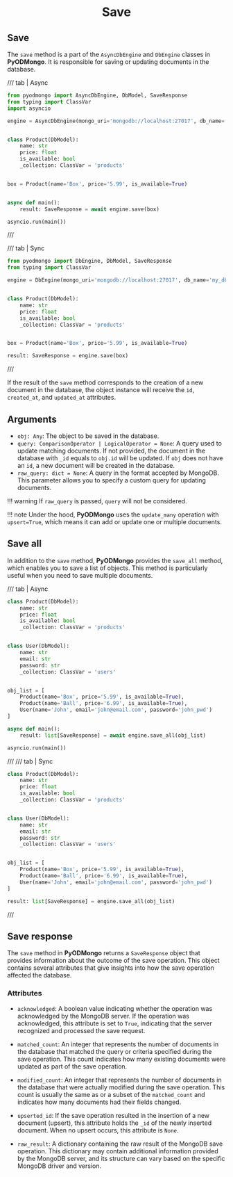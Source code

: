 # <center>Save</center>

## Save

The `save` method is a part of the `AsyncDbEngine` and `DbEngine` classes in **PyODMongo**. It is responsible for saving or updating documents in the database.

/// tab | Async
```python hl_lines="19"
from pyodmongo import AsyncDbEngine, DbModel, SaveResponse
from typing import ClassVar
import asyncio

engine = AsyncDbEngine(mongo_uri='mongodb://localhost:27017', db_name='my_db')


class Product(DbModel):
    name: str
    price: float
    is_available: bool
    _collection: ClassVar = 'products'


box = Product(name='Box', price='5.99', is_available=True)


async def main():
    result: SaveResponse = await engine.save(box)

asyncio.run(main())
```
///

/// tab | Sync
```python hl_lines="16"
from pyodmongo import DbEngine, DbModel, SaveResponse
from typing import ClassVar

engine = DbEngine(mongo_uri='mongodb://localhost:27017', db_name='my_db')


class Product(DbModel):
    name: str
    price: float
    is_available: bool
    _collection: ClassVar = 'products'


box = Product(name='Box', price='5.99', is_available=True)

result: SaveResponse = engine.save(box)
```
///

If the result of the `save` method corresponds to the creation of a new document in the database, the object instance will receive the `id`, `created_at`, and `updated_at` attributes.

## Arguments

- `obj: Any`: The object to be saved in the database.
- `query: ComparisonOperator | LogicalOperator = None`: A query used to update matching documents. If not provided, the document in the database with `_id` equals to `obj.id` will be updated. If `obj` does not have an `id`, a new document will be created in the database.
- `raw_query: dict = None`: A query in the format accepted by MongoDB. This parameter allows you to specify a custom query for updating documents.

!!! warning
    If `raw_query` is passed, `query` will not be considered.

!!! note
    Under the hood, **PyODMongo** uses the `update_many` operation with `upsert=True`, which means it can add or update one or multiple documents.


## Save all

In addition to the `save` method, **PyODMongo** provides the `save_all` method, which enables you to save a list of objects. This method is particularly useful when you need to save multiple documents.

/// tab | Async
```python hl_lines="22"
class Product(DbModel):
    name: str
    price: float
    is_available: bool
    _collection: ClassVar = 'products'


class User(DbModel):
    name: str
    email: str
    password: str
    _collection: ClassVar = 'users'


obj_list = [
    Product(name='Box', price='5.99', is_available=True),
    Product(name='Ball', price='6.99', is_available=True),
    User(name='John', email='john@email.com', password='john_pwd')
]

async def main():
    result: list[SaveResponse] = await engine.save_all(obj_list)

asyncio.run(main())
```
///
/// tab | Sync
```python hl_lines="21"
class Product(DbModel):
    name: str
    price: float
    is_available: bool
    _collection: ClassVar = 'products'


class User(DbModel):
    name: str
    email: str
    password: str
    _collection: ClassVar = 'users'


obj_list = [
    Product(name='Box', price='5.99', is_available=True),
    Product(name='Ball', price='6.99', is_available=True),
    User(name='John', email='john@email.com', password='john_pwd')
]

result: list[SaveResponse] = engine.save_all(obj_list)
```
///

## Save response

The `save` method in **PyODMongo** returns a `SaveResponse` object that provides information about the outcome of the save operation. This object contains several attributes that give insights into how the save operation affected the database.

### Attributes

- `acknowledged`: A boolean value indicating whether the operation was acknowledged by the MongoDB server. If the operation was acknowledged, this attribute is set to `True`, indicating that the server recognized and processed the save request.

- `matched_count`: An integer that represents the number of documents in the database that matched the query or criteria specified during the save operation. This count indicates how many existing documents were updated as part of the save operation.

- `modified_count`: An integer that represents the number of documents in the database that were actually modified during the save operation. This count is usually the same as or a subset of the `matched_count` and indicates how many documents had their fields changed.

- `upserted_id`: If the save operation resulted in the insertion of a new document (upsert), this attribute holds the `_id` of the newly inserted document. When no upsert occurs, this attribute is `None`.

- `raw_result`: A dictionary containing the raw result of the MongoDB save operation. This dictionary may contain additional information provided by the MongoDB server, and its structure can vary based on the specific MongoDB driver and version.